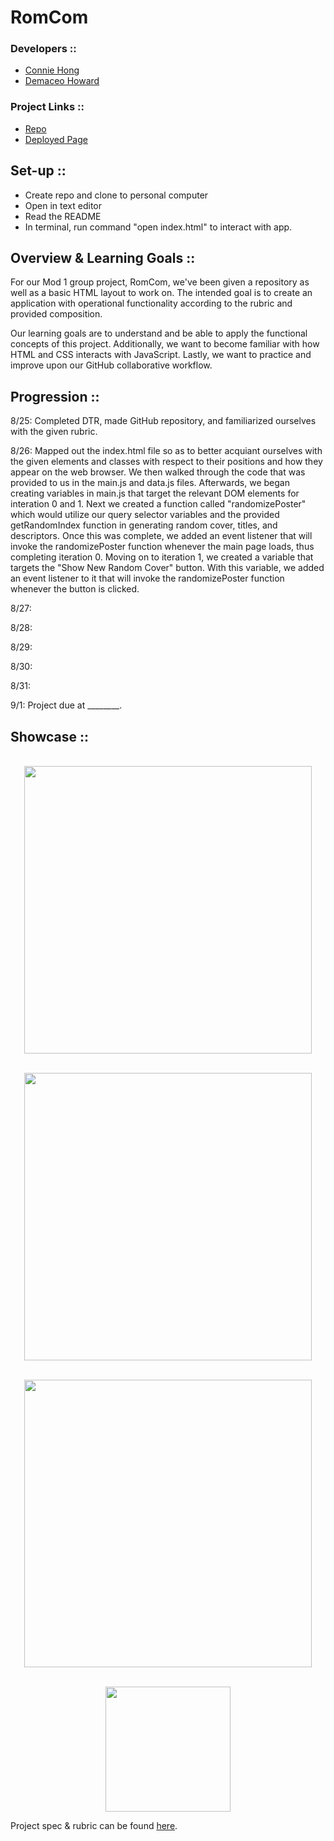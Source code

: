 # RomCom
### Developers ::
- [Connie Hong](https://github.com/conconartist)
- [Demaceo Howard](https://github.com/Hdemaceo)

### Project Links ::
- [Repo](https://github.com/Hdemaceo/romcom)
- [Deployed Page](https://hdemaceo.github.io/romcom/)

## Set-up ::
- Create repo and clone to personal computer
- Open in text editor
- Read the README
- In terminal, run command "open index.html" to interact with app.

## Overview & Learning Goals ::
For our Mod 1 group project, RomCom, we've been given a repository as well as a basic HTML layout to work on. The intended goal is to create an application with operational functionality according to the rubric and provided composition.

Our learning goals are to understand and be able to apply the functional concepts of this project. Additionally, we want to become familiar with how HTML and CSS interacts with JavaScript. Lastly, we want to practice and improve upon our GitHub collaborative workflow.


## Progression ::
8/25: Completed DTR, made GitHub repository, and familiarized ourselves with the given rubric.

8/26: Mapped out the index.html file so as to better acquiant ourselves with the given elements and classes with respect to their positions and how they appear on the web browser. We then walked through the code that was provided to us in the main.js and data.js files. Afterwards, we began creating variables in main.js that target the relevant DOM elements for interation 0 and 1. Next we created a function called "randomizePoster" which would utilize our query selector variables and the provided getRandomIndex function in generating random cover, titles, and descriptors. Once this was complete, we added an event listener that will invoke the randomizePoster function whenever the main page loads, thus completing iteration 0. Moving on to iteration 1, we created a variable that targets the "Show New Random Cover" button. With this variable, we added an event listener to it that will invoke the randomizePoster function whenever the button is clicked.

8/27:

8/28:

8/29:

8/30:

8/31:

9/1: Project due at ________.


## Showcase ::
<p align="center"> </br>
  <img width="460" height="auto" src=" " alt=" ">
</p>
<p align="center"> </br>
  <img width="460" height="auto" src=" " alt=" ">
</p>
<p align="center"> </br>
  <img width="460" height="auto" src=" " alt=" ">
</p>
<p align="center"></br>
  <img width="200" height="auto" src=" " alt=" ">
</p>

Project spec & rubric can be found [here](https://github.com/turingschool-examples/romcom/).

